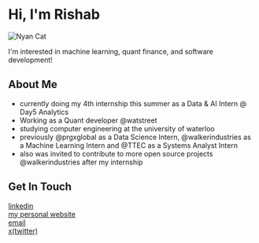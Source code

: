 # Hi, I'm Rishab


![Nyan Cat](https://media1.giphy.com/media/v1.Y2lkPTc5MGI3NjExOTJjNTNwN2pvbGM2NnZvZ2o2MTRweW5mcXFkYmlodTNndWpiNG5hdiZlcD12MV9pbnRlcm5hbF9naWZfYnlfaWQmY3Q9Zw/lkdIhnHHnFma6xvICt/giphy.gif)





I'm interested in machine learning, quant finance, and software development!

## About Me  
- currently doing my 4th internship this summer as a Data & AI Intern @ Day5 Analytics
- Working as a Quant developer @watstreet
- studying computer engineering at the university of waterloo
- previously @prgxglobal as a Data Science Intern, @walkerindustries as a Machine Learning Intern and @TTEC as a Systems Analyst Intern
- also was invited to contribute to more open source projects @walkerindustries after my internship

## Get In Touch

[linkedin](https://www.linkedin.com/in/rishabanand/)  
[my personal website](https://rishabanand.com/)  
[email](mailto:r25anand@uwaterloo.ca)  
[x(twitter)](https://x.com/rishabbanand)
